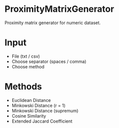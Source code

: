 # ProximityMatrixGenerator
Proximity matrix generator for numeric dataset.

# Input
- File (txt / csv)
- Choose separator (spaces / comma)
- Choose method

# Methods
- Euclidean Distance
- Minkowski Distance (r = 1)
- Minkowski Distance (supremum)
- Cosine Similarity
- Extended Jaccard Coefficient
